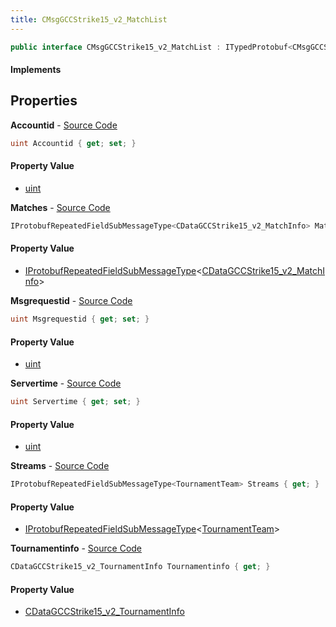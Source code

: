```yaml
---
title: CMsgGCCStrike15_v2_MatchList
---
```


```csharp
public interface CMsgGCCStrike15_v2_MatchList : ITypedProtobuf<CMsgGCCStrike15_v2_MatchList>, INativeHandle
```

#### Implements

## Properties

**Accountid** - [Source Code](https://github.com/swiftly-solution/swiftlys2/blob/main/managed/src/SwiftlyS2.Generated/Protobufs/Interfaces/CMsgGCCStrike15_v2_MatchList.cs#L16)

```csharp
uint Accountid { get; set; }
```

#### Property Value

- [uint](https://learn.microsoft.com/dotnet/api/system.uint32)

**Matches** - [Source Code](https://github.com/swiftly-solution/swiftlys2/blob/main/managed/src/SwiftlyS2.Generated/Protobufs/Interfaces/CMsgGCCStrike15_v2_MatchList.cs#L22)

```csharp
IProtobufRepeatedFieldSubMessageType<CDataGCCStrike15_v2_MatchInfo> Matches { get; }
```

#### Property Value

- [IProtobufRepeatedFieldSubMessageType](/docs/api/shared/netmessages/iprotobufrepeatedfieldsubmessagetype-1)<[CDataGCCStrike15_v2_MatchInfo](/docs/api/shared/protobufdefinitions/cdatagccstrike15_v2_matchinfo)>

**Msgrequestid** - [Source Code](https://github.com/swiftly-solution/swiftlys2/blob/main/managed/src/SwiftlyS2.Generated/Protobufs/Interfaces/CMsgGCCStrike15_v2_MatchList.cs#L13)

```csharp
uint Msgrequestid { get; set; }
```

#### Property Value

- [uint](https://learn.microsoft.com/dotnet/api/system.uint32)

**Servertime** - [Source Code](https://github.com/swiftly-solution/swiftlys2/blob/main/managed/src/SwiftlyS2.Generated/Protobufs/Interfaces/CMsgGCCStrike15_v2_MatchList.cs#L19)

```csharp
uint Servertime { get; set; }
```

#### Property Value

- [uint](https://learn.microsoft.com/dotnet/api/system.uint32)

**Streams** - [Source Code](https://github.com/swiftly-solution/swiftlys2/blob/main/managed/src/SwiftlyS2.Generated/Protobufs/Interfaces/CMsgGCCStrike15_v2_MatchList.cs#L25)

```csharp
IProtobufRepeatedFieldSubMessageType<TournamentTeam> Streams { get; }
```

#### Property Value

- [IProtobufRepeatedFieldSubMessageType](/docs/api/shared/netmessages/iprotobufrepeatedfieldsubmessagetype-1)<[TournamentTeam](/docs/api/shared/protobufdefinitions/tournamentteam)>

**Tournamentinfo** - [Source Code](https://github.com/swiftly-solution/swiftlys2/blob/main/managed/src/SwiftlyS2.Generated/Protobufs/Interfaces/CMsgGCCStrike15_v2_MatchList.cs#L28)

```csharp
CDataGCCStrike15_v2_TournamentInfo Tournamentinfo { get; }
```

#### Property Value

- [CDataGCCStrike15_v2_TournamentInfo](/docs/api/shared/protobufdefinitions/cdatagccstrike15_v2_tournamentinfo)

